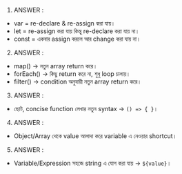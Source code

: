 <!-- README QUESTION ANSWER -->

1. ANSWER :

- var = re-declare & re-assign করা যায়।
- let = re-assign করা যায় কিন্তু re-declare করা যায় না।
- const = একবার assign করলে আর change করা যায় না।

2. ANSWER :
- map() → নতুন array return করে।
- forEach() → কিছু return করে না, শুধু loop চালায়।
- filter() → condition অনুযায়ী নতুন array return করে।

3. ANSWER :
- ছোট, concise function লেখার নতুন syntax → `() => { }`।

4. ANSWER :
- Object/Array থেকে value আলাদা করে variable এ নেওয়ার shortcut।

5. ANSWER :
- Variable/Expression সহজে string এ যোগ করা যায় → `${value}`।